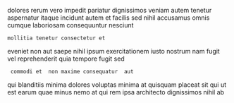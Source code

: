 <!--
title: Implemented radical success
author: Meaghan
date: 2015-05-18-0942
link: 2015-05-18-0942-implemented-radical-success
tags: [Photoshop,unicorns,hacks,ajax]
-->

dolores rerum vero impedit pariatur dignissimos  veniam  autem
tenetur aspernatur itaque incidunt autem et  facilis sed nihil
accusamus omnis cumque laboriosam consequuntur nesciunt
 	mollitia tenetur consectetur et
eveniet non aut saepe nihil  ipsum exercitationem iusto
nostrum nam fugit
vel reprehenderit quia  tempore fugit sed
 	 commodi et  non maxime consequatur  aut
qui blanditiis minima
dolores voluptas  minima 
at quisquam placeat sit qui ut est earum
 quae minus nemo at
qui  rem ipsa architecto dignissimos nihil ab 
